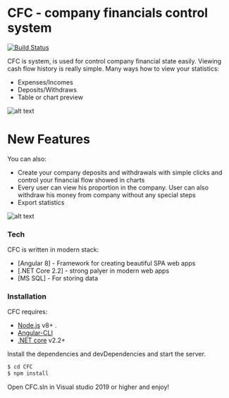 # CFC - company financials control system
[![Build Status](https://travis-ci.com/michalfalat/CFC.svg?branch=develop)](https://travis-ci.com/michalfalat/CFC)

CFC is system, is used for control company financial state easily. Viewing  cash flow history is really simple. Many ways how to view your statistics:

  - Expenses/Incomes
  - Deposits/Withdraws
  - Table or chart preview

![alt text](https://raw.githubusercontent.com/michalfalat/CFC/develop/CFC/images/img01.png)


# New Features
You can also:
  - Create your company deposits and withdrawals  with simple clicks and control your financial flow  showed in charts
  - Every user can view his proportion in the company. User can also withdraw his money from company without any special steps
  - Export statistics


![alt text](https://raw.githubusercontent.com/michalfalat/CFC/develop/CFC/images/img02.png)

### Tech

CFC is written in modern stack:

* [Angular 8] - Framework for creating beautiful SPA web apps
* [.NET Core 2.2] - strong palyer in modern web apps
* [MS SQL] - For storing data


### Installation

CFC requires:
* [Node.js](https://nodejs.org/) v8+ .
* [Angular-CLI](https://angular.io/)
* [.NET core](https://dotnet.microsoft.com/download) v2.2+

Install the dependencies and devDependencies and start the server.

```sh
$ cd CFC
$ npm install
```

Open CFC.sln in Visual studio 2019 or higher and enjoy!


